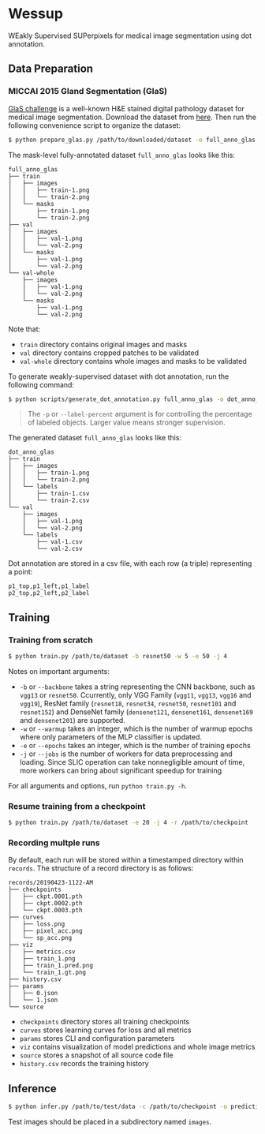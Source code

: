 # Wessup

WEakly Supervised SUPerpixels for medical image segmentation using dot annotation.

## Data Preparation

### MICCAI 2015 Gland Segmentation (GlaS)

[GlaS challenge](https://warwick.ac.uk/fac/sci/dcs/research/tia/glascontest/) is a well-known H&E stained digital pathology dataset for medical image segmentation. Download the dataset from [here](https://warwick.ac.uk/fac/sci/dcs/research/tia/glascontest/download/warwick_qu_dataset_released_2016_07_08.zip). Then run the following convenience script to organize the dataset:

```bash
$ python prepare_glas.py /path/to/downloaded/dataset -o full_anno_glas
```

The mask-level fully-annotated dataset `full_anno_glas` looks like this:

```
full_anno_glas
├── train
│   ├── images
│   │   ├── train-1.png
│   │   └── train-2.png
│   └── masks
│       ├── train-1.png
│       └── train-2.png
├── val
│   ├── images
│   │   ├── val-1.png
│   │   └── val-2.png
│   └── masks
│       ├── val-1.png
│       └── val-2.png
└── val-whole
    ├── images
    │   ├── val-1.png
    │   └── val-2.png
    └── masks
        ├── val-1.png
        └── val-2.png
```

Note that:

- `train` directory contains original images and masks
- `val` directory contains cropped patches to be validated
- `val-whole` directory contains whole images and masks to be validated

To generate weakly-supervised dataset with dot annotation, run the following command:

```bash
$ python scripts/generate_dot_annotation.py full_anno_glas -o dot_anno_glas -p 0.5
```

> The `-p` or `--label-percent` argument is for controlling the percentage of labeled objects. Larger value means stronger supervision.

The generated dataset `full_anno_glas` looks like this:

```
dot_anno_glas
├── train
│   ├── images
│   │   ├── train-1.png
│   │   └── train-2.png
│   └── labels
│       ├── train-1.csv
│       └── train-2.csv
└── val
    ├── images
    │   ├── val-1.png
    │   └── val-2.png
    └── labels
        ├── val-1.csv
        └── val-2.csv
```

Dot annotation are stored in a csv file, with each row (a triple) representing a point:

```csv
p1_top,p1_left,p1_label
p2_top,p2_left,p2_label
```

## Training

### Training from scratch

```bash
$ python train.py /path/to/dataset -b resnet50 -w 5 -e 50 -j 4
```

Notes on important arguments:

- `-b` or `--backbone` takes a string representing the CNN backbone, such as `vgg13` or `resnet50`. Ccurrently, only VGG Family (`vgg11`, `vgg13`, `vgg16` and `vgg19`), ResNet family (`resnet18`, `resnet34`, `resnet50`, `resnet101` and `resnet152`) and DenseNet family (`densenet121`, `densenet161`, `densenet169` and `densenet201`) are supported.
- `-w` or `--warmup` takes an integer, which is the number of warmup epochs where only parameters of the MLP classifier is updated.
- `-e` or `--epochs` takes an integer, which is the number of training epochs
- `-j` or `--jobs` is the number of workers for data preprocessing and loading. Since SLIC operation can take nonnegligible amount of time, more workers can bring about significant speedup for training

For all arguments and options, run `python train.py -h`.

### Resume training from a checkpoint

```bash
$ python train.py /path/to/dataset -e 20 -j 4 -r /path/to/checkpoint
```

### Recording multple runs

By default, each run will be stored within a timestamped directory within `records`. The structure of a record directory is as follows:

```
records/20190423-1122-AM
├── checkpoints
│   ├── ckpt.0001.pth
│   ├── ckpt.0002.pth
│   └── ckpt.0003.pth
├── curves
│   ├── loss.png
│   ├── pixel_acc.png
│   └── sp_acc.png
├── viz
│   ├── metrics.csv
│   ├── train_1.png
│   ├── train_1.pred.png
│   └── train_1.gt.png
├── history.csv
├── params
│   ├── 0.json
│   └── 1.json
└── source
```

- `checkpoints` directory stores all training checkpoints
- `curves` stores learning curves for loss and all metrics
- `params` stores CLI and configuration parameters
- `viz` contains visualization of model predictions and whole image metrics
- `source` stores a snapshot of all source code file
- `history.csv` records the training history

## Inference

```bash
$ python infer.py /path/to/test/data -c /path/to/checkpoint -o prediction -j 4
```

Test images should be placed in a subdirectory named `images`.
